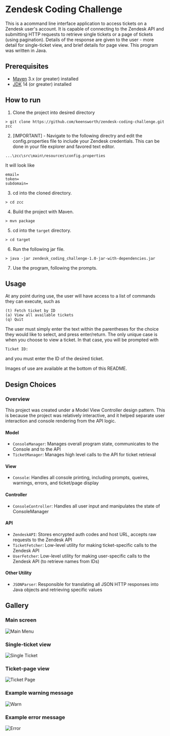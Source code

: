 # Zendesk Coding Challenge

This is a acommand line interface application to access tickets on a Zendesk user's account. It is capable of connecting to the Zendesk API and
submitting HTTP requests to retrieve single tickets or a page of tickets (using pagination). 
Details of the response are given to the user - more detail for single-ticket view, and brief details for page view. This program was written in Java.

## Prerequisites

- [Maven](https://maven.apache.org/download.cgi "Maven Download") 3.x (or greater) installed
- [JDK](https://www.oracle.com/java/technologies/javase-jdk16-downloads.html "JDK Download") 14 (or greater) installed

## How to run

1. Clone the project into desired directory

```
> git clone https://github.com/keensworth/zendesk-coding-challenge.git zcc
```

2. [IMPORTANT] - Navigate to the following directry and edit the config.properties file to include your Zendesk credentials. This can be done in your file explorer and favored
text editor.
```
...\zcc\src\main\resources\config.properties
```

It will look like

```
email=
token=
subdomain=
```

3. cd into the cloned directory.

```
> cd zcc
```

4. Build the project with Maven.

```
> mvn package
```

5. cd into the `target` directory.

```
> cd target
```

6. Run the following jar file.

```
> java -jar zendesk_coding_challenge-1.0-jar-with-dependencies.jar
```

7. Use the program, following the prompts.

## Usage

At any point during use, the user will have access to a list of commands they can execute, such as

```
(t) Fetch ticket by ID
(a) View all available tickets
(q) Quit
```

The user must simply enter the text within the parentheses for the choice they would like to select, and press enter/return. The only unique case is when you
choose to view a ticket. In that case, you will be prompted with

```
Ticket ID:
```

and you must enter the ID of the desired ticket.

Images of use are available at the bottom of this README.

## Design Choices

### Overview

This project was created under a Model View Controller design pattern. This is because the project was relatively interactive, and it helped separate user interaction
and console rendering from the API logic.

#### Model
- `ConsoleManager`: Manages overall program state, communicates to the Console and to the API
- `TicketManager`: Manages high level calls to the API for ticket retrieval

#### View
- `Console`: Handles all console printing, including prompts, queires, warnings, errors, and ticket/page display

#### Controller
- `ConsoleController`: Handles all user input and manipulates the state of ConsoleManager

#### API
- `ZendeskAPI`: Stores encrypted auth codes and host URL, accepts raw requests to the Zendesk API
- `TicketFetcher`: Low-level utility for making ticket-specific calls to the Zendesk API
- `UserFetcher`: Low-level utility for making user-specific calls to the Zendesk API (to retrieve names from IDs)

#### Other Utility
- `JSONParser`: Responsible for translating all JSON HTTP responses into Java objects and retrieving specific values

## Gallery

### Main screen

![Main Menu](https://imgur.com/NKbNUPl.png)

### Single-ticket view

![Single Ticket](https://imgur.com/msjqHkh.png)

### Ticket-page view

![Ticket Page](https://imgur.com/7Eg6tD6.png)

### Example warning message

![Warn](https://imgur.com/InqAn5X.png)

### Example error message

![Error](https://imgur.com/s2qh7oQ.png)



